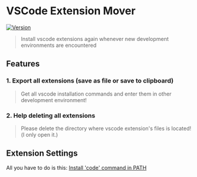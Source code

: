 # VSCode Extension Mover
[![Version](https://vsmarketplacebadge.apphb.com/version/yewon63.vscode-extension-mover.svg)](https://marketplace.visualstudio.com/items?itemName=yewon63.vscode-extension-mover)

> Install vscode extensions again whenever new development environments are encountered

## Features

### 1. Export all extensions (save as file or save to clipboard)

> Get all vscode installation commands and enter them in other development environment!

### 2. Help deleting all extensions

> Please delete the directory where vscode extension's files is located!(I only open it.)


## Extension Settings	
All you have to do is this: [Install 'code' command in PATH](https://code.visualstudio.com/docs/setup/mac#_launching-from-the-command-line)
